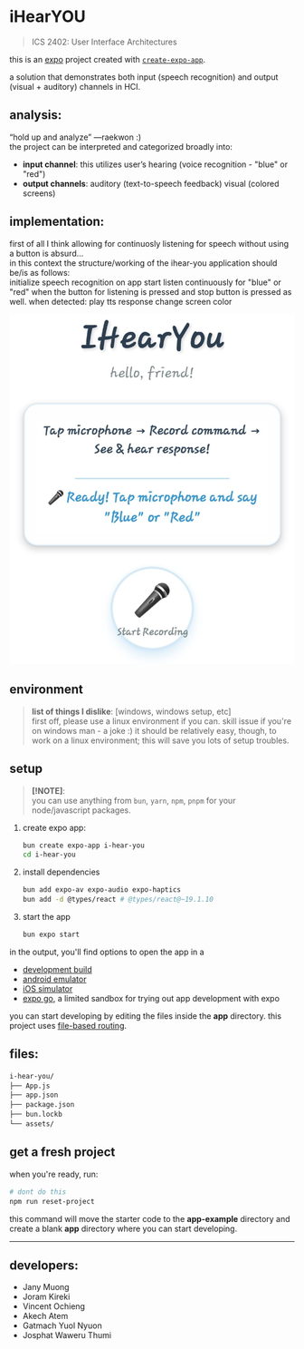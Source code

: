 # iHearYOU 

> ICS 2402: User Interface Architectures

this is an [expo](https://expo.dev) project created with [`create-expo-app`](https://www.npmjs.com/package/create-expo-app).


a solution that demonstrates both input (speech recognition) and output (visual + auditory) channels in HCI.

## analysis:
“hold up and analyze” —raekwon :)  
the project can be interpreted and categorized  broadly into:
- **input channel**: this utilizes user’s hearing (voice recognition - "blue" or "red")
- **output channels**:
auditory (text-to-speech feedback)
visual (colored screens)

## implementation:
first of all I think allowing for continuosly listening for speech without using a button is absurd...  
in this context the structure/working of the ihear-you application should be/is as follows:  
initialize speech recognition on app start
listen continuously for "blue" or "red" when the button for listening is pressed and stop button is pressed as well. 
when detected:
play tts response
change screen color


![iHearYOU App Screenshot](./iHearYOU.jpeg)
## environment
> **list of things I dislike**: [windows, windows setup, etc]  
> first off, please use a linux environment if you can. skill issue if you're on windows man - a joke :) it should be relatively easy, though, to work on a linux environment; this will save you lots of setup troubles.


## setup

> **[!NOTE]**:  
> you can use anything from `bun`, `yarn`, `npm`, `pnpm` for your node/javascript packages.

1. create expo app:
   ```sh
   bun create expo-app i-hear-you
   cd i-hear-you
   ```

2. install dependencies

   ```sh
   bun add expo-av expo-audio expo-haptics
   bun add -d @types/react # @types/react@~19.1.10
   ```

3. start the app

   ```bash
   bun expo start
   ```

in the output, you'll find options to open the app in a

- [development build](https://docs.expo.dev/develop/development-builds/introduction/)
- [android emulator](https://docs.expo.dev/workflow/android-studio-emulator/)
- [iOS simulator](https://docs.expo.dev/workflow/ios-simulator/)
- [expo go](https://expo.dev/go), a limited sandbox for trying out app development with expo

you can start developing by editing the files inside the **app** directory. this project uses [file-based routing](https://docs.expo.dev/router/introduction).


## files:
```sh
i-hear-you/
├── App.js
├── app.json
├── package.json
├── bun.lockb
└── assets/
```


## get a fresh project

when you're ready, run:

```bash
# dont do this
npm run reset-project
```

this command will move the starter code to the **app-example** directory and create a blank **app** directory where you can start developing.


---
## developers:
- Jany Muong
- Joram Kireki
- Vincent Ochieng
- Akech Atem
- Gatmach Yuol Nyuon
- Josphat Waweru Thumi